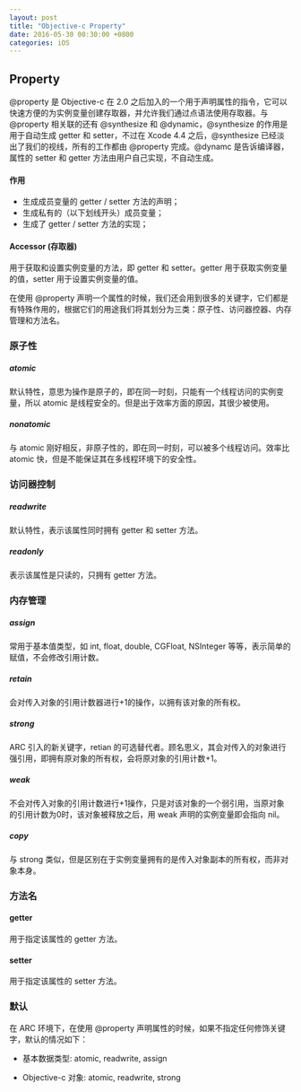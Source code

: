 ```yaml
---
layout: post
title: "Objective-c Property"
date: 2016-05-30 00:30:00 +0800
categories: iOS
---
```

## Property
@property 是 Objective-c 在 2.0 之后加入的一个用于声明属性的指令，它可以快速方便的为实例变量创建存取器，并允许我们通过点语法使用存取器。与 @property 相关联的还有 @synthesize 和 @dynamic，@synthesize 的作用是用于自动生成 getter 和 setter，不过在 Xcode 4.4 之后，@synthesize 已经淡出了我们的视线，所有的工作都由 @property 完成。@dynamc 是告诉编译器，属性的 setter 和 getter 方法由用户自己实现，不自动生成。

#### 作用

* 生成成员变量的 getter / setter 方法的声明；
* 生成私有的（以下划线开头）成员变量；
* 生成了 getter / setter 方法的实现；


#### Accessor (存取器)
用于获取和设置实例变量的方法，即 getter 和 setter。getter 用于获取实例变量的值，setter 用于设置实例变量的值。


在使用 @property 声明一个属性的时候，我们还会用到很多的关键字，它们都是有特殊作用的，根据它们的用途我们将其划分为三类：原子性、访问器控器、内存管理和方法名。

### 原子性

##### atomic
默认特性，意思为操作是原子的，即在同一时刻，只能有一个线程访问的实例变量，所以 atomic 是线程安全的。但是出于效率方面的原因，其很少被使用。

##### nonatomic
与 atomic 刚好相反，非原子性的，即在同一时刻，可以被多个线程访问。效率比 atomic 快，但是不能保证其在多线程环境下的安全性。

### 访问器控制

##### readwrite
默认特性，表示该属性同时拥有 getter 和 setter 方法。

##### readonly
表示该属性是只读的，只拥有 getter 方法。

### 内存管理

##### assign
常用于基本值类型，如 int, float, double, CGFloat, NSInteger 等等，表示简单的赋值，不会修改引用计数。

##### retain
会对传入对象的引用计数器进行+1的操作，以拥有该对象的所有权。

##### strong
ARC 引入的新关键字，retian 的可选替代者。顾名思义，其会对传入的对象进行强引用，即拥有原对象的所有权，会将原对象的引用计数+1。

##### weak
不会对传入对象的引用计数进行+1操作，只是对该对象的一个弱引用，当原对象的引用计数为0时，该对象被释放之后，用 weak 声明的实例变量即会指向 nil。

##### copy
与 strong 类似，但是区别在于实例变量拥有的是传入对象副本的所有权，而非对象本身。

### 方法名

#### getter
用于指定该属性的 getter 方法。

#### setter
用于指定该属性的 setter 方法。

### 默认

在 ARC 环境下，在使用 @property 声明属性的时候，如果不指定任何修饰关键字，默认的情况如下：

* 基本数据类型: atomic, readwrite, assign

* Objective-c 对象: atomic, readwrite, strong
